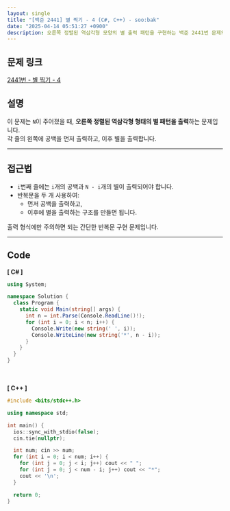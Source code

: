 ```yaml
---
layout: single
title: "[백준 2441] 별 찍기 - 4 (C#, C++) - soo:bak"
date: "2025-04-14 05:51:27 +0900"
description: 오른쪽 정렬된 역삼각형 모양의 별 출력 패턴을 구현하는 백준 2441번 문제의 C# 및 C++ 풀이와 해설
---
```


## 문제 링크
[2441번 - 별 찍기 - 4](https://www.acmicpc.net/problem/2441)

## 설명
이 문제는 `N`이 주어졌을 때, **오른쪽 정렬된 역삼각형 형태의 별 패턴을 출력**하는 문제입니다.  <br>
각 줄의 왼쪽에 공백을 먼저 출력하고, 이후 별을 출력합니다.

---

## 접근법
- `i`번째 줄에는 `i`개의 공백과 `N - i`개의 별이 출력되어야 합니다.
- 반복문을 두 개 사용하여:
  - 먼저 공백을 출력하고,
  - 이후에 별을 출력하는 구조를 만들면 됩니다.

출력 형식에만 주의하면 되는 간단한 반복문 구현 문제입니다.

---

## Code
<b>[ C# ] </b>
<br>

```csharp
using System;

namespace Solution {
  class Program {
    static void Main(string[] args) {
      int n = int.Parse(Console.ReadLine()!);
      for (int i = 0; i < n; i++) {
        Console.Write(new string(' ', i));
        Console.WriteLine(new string('*', n - i));
      }
    }
  }
}
```

<br><br>
<b>[ C++ ] </b>
<br>

```cpp
#include <bits/stdc++.h>

using namespace std;

int main() {
  ios::sync_with_stdio(false);
  cin.tie(nullptr);

  int num; cin >> num;
  for (int i = 0; i < num; i++) {
    for (int j = 0; j < i; j++) cout << " ";
    for (int j = 0; j < num - i; j++) cout << "*";
    cout << '\n';
  }

  return 0;
}
```
